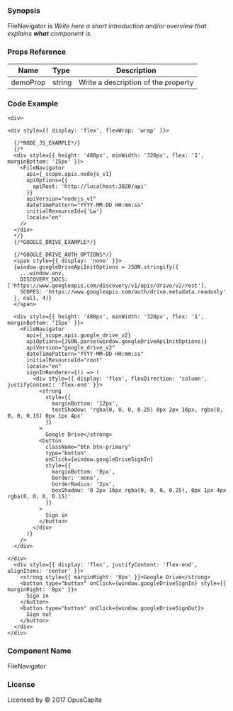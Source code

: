 ### Synopsis

FileNavigator is 
*Write here a short introduction and/or overview that explains **what** component is.*

### Props Reference

| Name                           | Type                    | Description                                                 |
| ------------------------------ | :---------------------- | ----------------------------------------------------------- |
| demoProp                       | string                  | Write a description of the property                         |

### Code Example

```
<div>

<div style={{ display: 'flex', flexWrap: 'wrap' }}>

  {/*NODE_JS_EXAMPLE*/}
  {/*
  <div style={{ height: '480px', minWidth: '320px', flex: '1', marginBottom: '15px' }}>
    <FileNavigator
      api={_scope.apis.nodejs_v1}
      apiOptions={{
        apiRoot: 'http://localhost:3020/api'
      }}
      apiVersion="nodejs_v1"
      dateTimePattern="YYYY-MM-DD HH:mm:ss"
      initialResourceId={'Lw'}
      locale="en"
    />
  </div>
  */}
  {/*GOOGLE_DRIVE_EXAMPLE*/}
  
  {/*GOOGLE_DRIVE_AUTH_OPTIONS*/}
  <span style={{ display: 'none' }}>
  {window.googleDriveApiInitOptions = JSON.stringify({
    ...window.env,
    DISCOVERY_DOCS: ['https://www.googleapis.com/discovery/v1/apis/drive/v2/rest'],
    SCOPES: 'https://www.googleapis.com/auth/drive.metadata.readonly'
  }, null, 4)}
  </span>
  
  <div style={{ height: '480px', minWidth: '320px', flex: '1', marginBottom: '15px' }}>
    <FileNavigator
      api={_scope.apis.google_drive_v2}
      apiOptions={JSON.parse(window.googleDriveApiInitOptions)}
      apiVersion="google_drive_v2"
      dateTimePattern="YYYY-MM-DD HH:mm:ss"
      initialResourceId="root"
      locale="en"
      signInRenderer={() => (
        <div style={{ display: 'flex', flexDirection: 'column', justifyContent: 'flex-end' }}>
          <strong
            style={{
              marginBottom: '12px',
              textShadow: 'rgba(0, 0, 0, 0.25) 0px 2px 16px, rgba(0, 0, 0, 0.15) 0px 1px 4px'
            }}
          >
            Google Drive</strong>
          <button
            className="btn btn-primary"
            type="button"
            onClick={window.googleDriveSignIn}
            style={{
              marginBottom: '8px',
              border: 'none',
              borderRadius: '2px',
              boxShadow: '0 2px 16px rgba(0, 0, 0, 0.25), 0px 1px 4px rgba(0, 0, 0, 0.15)'
            }}
          >
            Sign in
          </button>
        </div>
      )}
    />
  </div>

</div>
  <div style={{ display: 'flex', justifyContent: 'flex-end', alignItems: 'center' }}>
    <strong style={{ marginRight: '8px' }}>Google Drive</strong>
    <button type="button" onClick={window.googleDriveSignIn} style={{ marginRight: '8px' }}>
      Sign in
    </button>
    <button type="button" onClick={window.googleDriveSignOut}>
      Sign out
    </button>
  </div>
</div>
```

### Component Name

FileNavigator

### License

Licensed by © 2017 OpusCapita


